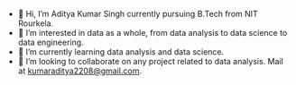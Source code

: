 - 👋 Hi, I’m Aditya Kumar Singh currently pursuing B.Tech from NIT Rourkela.
- 👀 I’m interested in data as a whole, from data analysis to data science to data engineering.
- 🌱 I’m currently learning data analysis and data science.
- 💞️ I’m looking to collaborate on any project related to data analysis. Mail at kumaraditya2208@gmail.com.

<!---
Aditya-oikawa13/Aditya-oikawa13 is a ✨ special ✨ repository because its `README.md` (this file) appears on your GitHub profile.
You can click the Preview link to take a look at your changes.
--->
